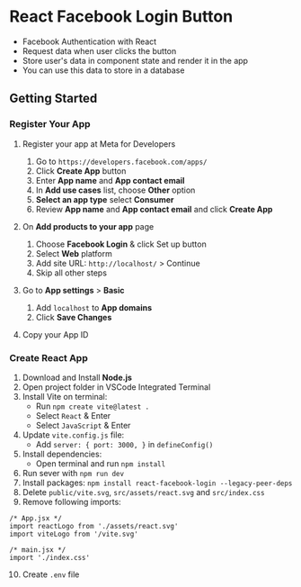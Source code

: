 # React Facebook Login Button

- Facebook Authentication with React
- Request data when user clicks the button 
- Store user's data in component state and render it in the app
- You can use this data to store in a database

## Getting Started

### Register Your App

1. Register your app at Meta for Developers
    1. Go to `https://developers.facebook.com/apps/`
    2. Click **Create App** button
    3. Enter **App name** and **App contact email**
    4. In **Add use cases** list, choose **Other** option
    5. **Select an app type** select **Consumer**
    6. Review  **App name** and **App contact email** and click **Create App**

2. On **Add products to your app** page
    1. Choose **Facebook Login** & click Set up button
    2. Select **Web** platform
    3. Add site URL: `http://localhost/` > Continue
    4. Skip all other steps

3. Go to **App settings** > **Basic**
    1. Add `localhost` to **App domains**
    2. Click **Save Changes**

4. Copy your App ID


### Create React App

1. Download and Install **Node.js**
2. Open project folder in VSCode Integrated Terminal
3. Install Vite on terminal:
    - Run `npm create vite@latest .`
    - Select `React` & Enter
    - Select `JavaScript` & Enter
4. Update `vite.config.js` file:
    - Add `server: { port: 3000, }` in `defineConfig()`
5. Install dependencies:
    - Open terminal and run `npm install`
6. Run sever with `npm run dev`
7. Install packages: `npm install react-facebook-login --legacy-peer-deps`
8. Delete `public/vite.svg`, `src/assets/react.svg` and `src/index.css`
9. Remove following imports:
```
/* App.jsx */
import reactLogo from './assets/react.svg'
import viteLogo from '/vite.svg'

/* main.jsx */
import './index.css'
```
10. Create `.env` file